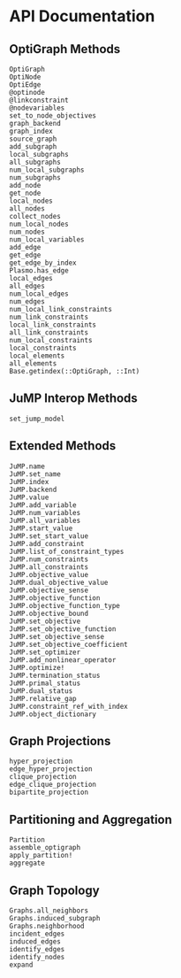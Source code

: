 # API Documentation

## OptiGraph Methods
```@docs
OptiGraph
OptiNode
OptiEdge
@optinode
@linkconstraint
@nodevariables
set_to_node_objectives
graph_backend
graph_index
source_graph
add_subgraph
local_subgraphs
all_subgraphs
num_local_subgraphs
num_subgraphs
add_node
get_node
local_nodes
all_nodes
collect_nodes
num_local_nodes
num_nodes
num_local_variables
add_edge
get_edge
get_edge_by_index
Plasmo.has_edge
local_edges
all_edges
num_local_edges
num_edges
num_local_link_constraints
num_link_constraints
local_link_constraints
all_link_constraints
num_local_constraints
local_constraints
local_elements
all_elements
Base.getindex(::OptiGraph, ::Int)
```

## JuMP Interop Methods
```@docs
set_jump_model
```

## Extended Methods
```@docs
JuMP.name
JuMP.set_name
JuMP.index
JuMP.backend
JuMP.value
JuMP.add_variable
JuMP.num_variables
JuMP.all_variables
JuMP.start_value
JuMP.set_start_value
JuMP.add_constraint
JuMP.list_of_constraint_types
JuMP.num_constraints
JuMP.all_constraints
JuMP.objective_value
JuMP.dual_objective_value
JuMP.objective_sense
JuMP.objective_function
JuMP.objective_function_type
JuMP.objective_bound
JuMP.set_objective
JuMP.set_objective_function
JuMP.set_objective_sense
JuMP.set_objective_coefficient
JuMP.set_optimizer
JuMP.add_nonlinear_operator
JuMP.optimize!
JuMP.termination_status
JuMP.primal_status
JuMP.dual_status
JuMP.relative_gap
JuMP.constraint_ref_with_index
JuMP.object_dictionary
```

## Graph Projections
```@docs
hyper_projection
edge_hyper_projection
clique_projection
edge_clique_projection
bipartite_projection
```

## Partitioning and Aggregation
```@docs
Partition
assemble_optigraph
apply_partition!
aggregate
```

## Graph Topology
```@docs
Graphs.all_neighbors
Graphs.induced_subgraph
Graphs.neighborhood
incident_edges
induced_edges
identify_edges
identify_nodes
expand
```

<!--  ```@docs
PlasmoPlots.layout_plot
PlasmoPlots.matrix_plot
``` -->